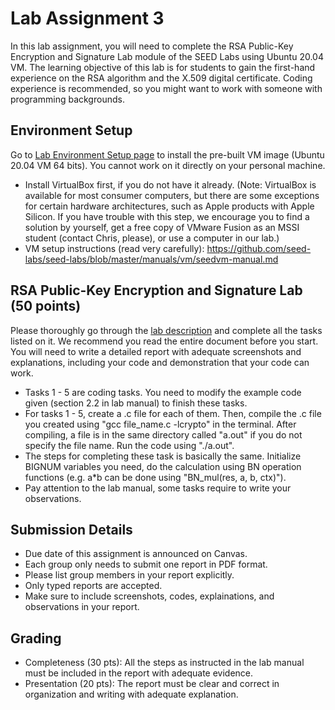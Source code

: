 # Lab Assignment 3

In this lab assignment, you will need to complete the RSA Public-Key Encryption and Signature Lab module of the SEED Labs using Ubuntu 20.04 VM. The learning objective of this lab is for students to gain the first-hand experience on the RSA algorithm and the X.509 digital certificate. Coding experience is recommended, so you might want to work with someone with programming backgrounds.

## Environment Setup

Go to [Lab Environment Setup page](https://seedsecuritylabs.org/labsetup.html) to install the pre-built VM image (Ubuntu 20.04 VM 64 bits). You cannot work on it directly on your personal machine.

- Install VirtualBox first, if you do not have it already. (Note: VirtualBox is available for most consumer computers, but there are some exceptions for certain hardware architectures, such as Apple products with Apple Silicon. If you have trouble with this step, we encourage you to find a solution by yourself, get a free copy of VMware Fusion as an MSSI student (contact Chris, please), or use a computer in our lab.)
- VM setup instructions (read very carefully): https://github.com/seed-labs/seed-labs/blob/master/manuals/vm/seedvm-manual.md

## RSA Public-Key Encryption and Signature Lab (50 points)

Please thoroughly go through the [lab description](https://seedsecuritylabs.org/Labs_20.04/Files/Crypto_RSA/Crypto_RSA.pdf) and complete all the tasks listed on it. We recommend you read the entire document before you start. You will need to write a detailed report with adequate screenshots and explanations, including your code and demonstration that your code can work.

- Tasks 1 - 5 are coding tasks. You need to modify the example code given (section 2.2 in lab manual) to finish these tasks.
- For tasks 1 - 5, create a .c file for each of them. Then, compile the .c file you created using "gcc file_name.c -lcrypto" in the terminal. After compiling, a file is in the same directory called "a.out" if you do not specify the file name. Run the code using "./a.out".
- The steps for completing these task is basically the same. Initialize BIGNUM variables you need, do the calculation using BN operation functions (e.g. a\*b can be done using
  "BN_mul(res, a, b, ctx)").
- Pay attention to the lab manual, some tasks require to write your observations.

## Submission Details

- Due date of this assignment is announced on Canvas.
- Each group only needs to submit one report in PDF format.
- Please list group members in your report explicitly.
- Only typed reports are accepted.
- Make sure to include screenshots, codes, explainations, and observations in your report.

## Grading

- Completeness (30 pts): All the steps as instructed in the lab manual must be included in the report with adequate evidence.
- Presentation (20 pts): The report must be clear and correct in organization and writing with adequate explanation.
